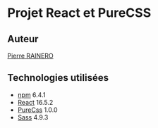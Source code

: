 # Projet React et PureCSS

## Auteur
[Pierre RAINERO](pierre.rainero@hotmail.fr)

## Technologies utilisées

- [npm](https://www.npmjs.com/) 6.4.1
- [React](https://reactjs.org/) 16.5.2
- [PureCss](https://purecss.io/) 1.0.0
- [Sass](https://sass-lang.com/guide) 4.9.3